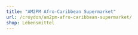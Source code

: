```yaml
---
title: "AM2PM Afro-Caribbean Supermarket"
url: /croydon/am2pm-afro-caribbean-supermarket/
shop: Lebensmittel
---
```

